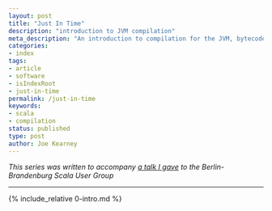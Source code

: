 ```yaml
---
layout: post
title: "Just In Time"
description: "introduction to JVM compilation"
meta_description: "An introduction to compilation for the JVM, bytecode and JIT compilation, and benchmarking with JMH"
categories:
- index
tags:
- article
- software
- isIndexRoot
- just-in-time
permalink: /just-in-time
keywords:
- scala
- compilation
status: published
type: post
author: Joe Kearney
---
```


_This series was written to accompany [a talk I gave](http://www.meetup.com/Scala-Berlin-Brandenburg/events/228703195/) to the Berlin-Brandenburg Scala User Group_

***

{% include_relative 0-intro.md %}
